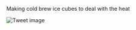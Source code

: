 Making cold brew ice cubes to deal with the heat


![Tweet image](/asset/crosspoast/GSdujgTWgAEo3KH.jpg)

